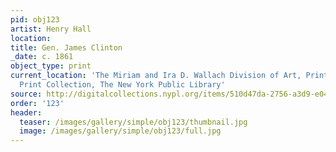 ```yaml
---
pid: obj123
artist: Henry Hall
location:
title: Gen. James Clinton
_date: c. 1861
object_type: print
current_location: 'The Miriam and Ira D. Wallach Division of Art, Prints and Photographs:
  Print Collection, The New York Public Library'
source: http://digitalcollections.nypl.org/items/510d47da-2756-a3d9-e040-e00a18064a99
order: '123'
header:
  teaser: /images/gallery/simple/obj123/thumbnail.jpg
  image: /images/gallery/simple/obj123/full.jpg
---
```

